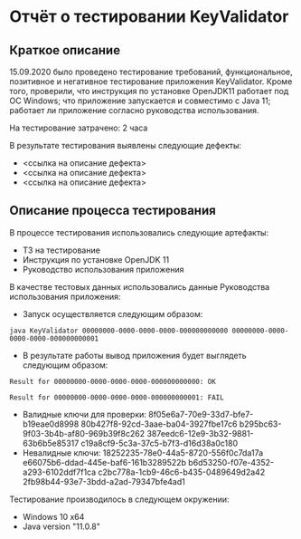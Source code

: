 # Отчёт о тестировании KeyValidator

## Краткое описание

15.09.2020 было проведено тестирование требований, функциональное, позитивное и негативное тестирование приложения KeyValidator. Кроме того, проверили, что инструкция по установке OpenJDK11 работает под ОС Windows; что приложение запускается и совместимо с Java 11;  работает ли приложение согласно руководства использования.

На тестирование затрачено: 2 часа

В результате тестирования выявлены следующие дефекты:
* <ссылка на описание дефекта>
* <ссылка на описание дефекта>
* <ссылка на описание дефекта>

## Описание процесса тестирования

В процессе тестирования использовались следующие артефакты:
* ТЗ на тестирование
* Инструкция по установке OpenJDK 11
* Руководство использования приложения


В качестве тестовых данных использовались данные Руководства использования приложения:
* Запуск осуществляется следующим образом:

`java KeyValidator 00000000-0000-0000-0000-000000000000 00000000-0000-0000-0000-000000000001`
* В результате работы вывод приложения будет выглядеть следующим образом:

`Result for 00000000-0000-0000-0000-000000000000: OK`

`Result for 00000000-0000-0000-0000-000000000001: FAIL`
* Валидные ключи для проверки:
8f05e6a7-70e9-33d7-bfe7-b19eae0d8998
80b427f8-92cd-3aae-ba04-3927fbe17c6
b295bc63-9f03-3b4b-af80-969b39f8c262
387eedc6-12e9-3b32-9881-63b6b5e85317
c19a8cf9-5c3a-37c5-b7f3-d16d38a0c180
* Невалидные ключи:
18252235-78e0-44a5-8720-556f0c7da17a
e66075b6-ddad-445e-baf6-161b3289522b
b6d53250-f07e-4352-a293-6102ddf7f1ca
c2bc778a-1cb9-46c6-b435-0489649d2a42
2fb98b44-93e7-3bdd-a2ad-79347bfe4ad1

Тестирование производилось в следующем окружении:
* Windows 10 x64
* Java version "11.0.8"